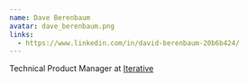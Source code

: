 ```yaml
---
name: Dave Berenbaum
avatar: dave_berenbaum.png
links:
  - https://www.linkedin.com/in/david-berenbaum-20b6b424/
---
```


Technical Product Manager at [Iterative](https://iterative.ai/)

